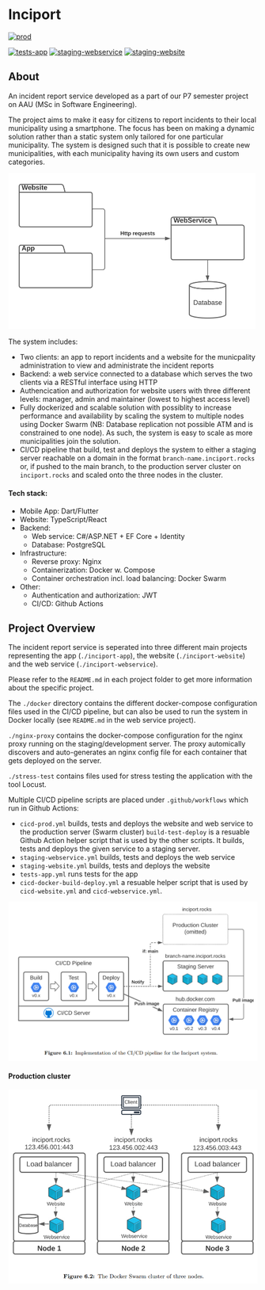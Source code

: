# Inciport

[![prod](https://github.com/holstt/inciport-app/actions/workflows/prod.yml/badge.svg)](https://github.com/holstt/inciport-app/actions/workflows/prod.yml)

[![tests-app](https://github.com/holstt/inciport-app/actions/workflows/tests-app.yml/badge.svg)](https://github.com/holstt/inciport-app/actions/workflows/tests-app.yml)
[![staging-webservice](https://github.com/holstt/inciport-app/actions/workflows/staging-webservice.yml/badge.svg)](https://github.com/holstt/inciport-app/actions/workflows/staging-webservice.yml)
[![staging-website](https://github.com/holstt/inciport-app/actions/workflows/staging-website.yml/badge.svg)](https://github.com/holstt/inciport-app/actions/workflows/staging-website.yml)

## About

An incident report service developed as a part of our P7 semester project on AAU (MSc in Software Engineering).

The project aims to make it easy for citizens to report incidents to their local municipality using a smartphone. The focus has been on making a dynamic solution rather than a static system only tailored for one particular municipality. The system is designed such that it is possible to create new municipalities, with each municipality having its own users and custom categories.

<img src="./doc/architecture_diagram.png" width="500" />

The system includes:

- Two clients: an app to report incidents and a website for the municpality administration to view and administrate the incident reports
- Backend: a web service connected to a database which serves the two clients via a RESTful interface using HTTP
- Authencication and authorization for website users with three different levels: manager, admin and maintainer (lowest to highest access level)
- Fully dockerized and scalable solution with possiblity to increase performance and availability by scaling the system to multiple nodes using Docker Swarm (NB: Database replication not possible ATM and is constrained to one node). As such, the system is easy to scale as more municipalities join the solution.
- CI/CD pipeline that build, test and deploys the system to either a staging server reachable on a domain in the format `branch-name.inciport.rocks` or, if pushed to the main branch, to the production server cluster on `inciport.rocks` and scaled onto the three nodes in the cluster.

#### Tech stack:

- Mobile App: Dart/Flutter
- Website: TypeScript/React
- Backend:
  - Web service: C#/ASP.NET + EF Core + Identity
  - Database: PostgreSQL
- Infrastructure:
  - Reverse proxy: Nginx
  - Containerization: Docker w. Compose
  - Container orchestration incl. load balancing: Docker Swarm
- Other:
  - Authentication and authorization: JWT
  - CI/CD: Github Actions

## Project Overview

The incident report service is seperated into three different main projects representing the app (`./inciport-app`), the website (`./inciport-website`) and the web service (`./inciport-webservice`).

Please refer to the `README.md` in each project folder to get more information about the specific project.

The `./docker` directory contains the different docker-compose configuration files used in the CI/CD pipeline, but can also be used to run the system in Docker locally (see `README.md` in the web service project).

`./nginx-proxy` contains the docker-compose configuration for the nginx proxy running on the staging/development server. The proxy automically discovers and auto-generates an nginx config file for each container that gets deployed on the server.

`./stress-test` contains files used for stress testing the application with the tool Locust.

Multiple CI/CD pipeline scripts are placed under `.github/workflows` which run in Github Actions:

- `cicd-prod.yml` builds, tests and deploys the website and web service to the production server (Swarm cluster)
  `build-test-deploy` is a resuable Github Action helper script that is used by the other scripts. It builds, tests and deploys the given service to a staging server.
- `staging-webservice.yml` builds, tests and deploys the web service
- `staging-website.yml` builds, tests and deploys the website
- `tests-app.yml` runs tests for the app
- `cicd-docker-build-deploy.yml` a resuable helper script that is used by `cicd-website.yml` and `cicd-webservice.yml`.

<img src="./doc/inciport_cicd.png"  width="700">

#### Production cluster
<img src="./doc/inciport_swarm.png" width="600" />
